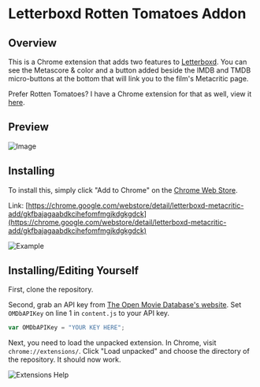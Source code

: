 # Letterboxd Rotten Tomatoes Addon

## Overview

This is a Chrome extension that adds two features to [Letterboxd](https://letterboxd.com). You can see the Metascore & color and a button added beside the IMDB and TMDB micro-buttons at the bottom that will link you to the film's Metacritic page.

Prefer Rotten Tomatoes? I have a Chrome extension for that as well, view it [here](https://github.com/WilliamWelsh/Letterboxd-Rotten-Tomatoes-Addon).

## Preview

![Image](https://i.redd.it/j8lv5l0k1na21.png)



## Installing

To install this, simply click "Add to Chrome" on the [Chrome Web Store](https://chrome.google.com/webstore/detail/letterboxd-metacritic-add/gkfbajagaabdkcihefomfmgjkdgkgdck).

Link: [https://chrome.google.com/webstore/detail/letterboxd-metacritic-add/gkfbajagaabdkcihefomfmgjkdgkgdck](https://chrome.google.com/webstore/detail/letterboxd-metacritic-add/gkfbajagaabdkcihefomfmgjkdgkgdck) 

![Example](https://i.imgur.com/MjpAAkA.png)



## Installing/Editing Yourself

First, clone the repository.

Second, grab an API key from [The Open Movie Database's website](http://www.omdbapi.com/apikey.aspx). Set `OMDbAPIKey` on line 1 in `content.js` to your API key.

```js
var OMDbAPIKey = "YOUR KEY HERE";
```

Next, you need to load the unpacked extension. In Chrome, visit `chrome://extensions/`. Click "Load unpacked" and choose the directory of the repository. It should now work.

![Extensions Help](https://i.imgur.com/slc6Yst.png)
